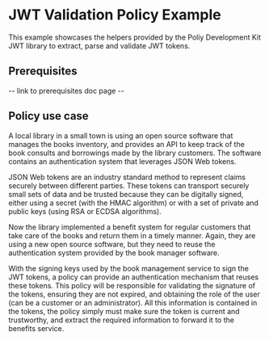 # JWT Validation Policy Example

This example showcases the helpers provided by the Poliy Development Kit JWT library to extract, parse and validate JWT tokens.

## Prerequisites

-- link to prerequisites doc page --

## Policy use case

A local library in a small town is using an open source software that manages the books inventory, and provides an API to keep track of the book consults and borrowings made by the library customers. The software contains an authentication system that leverages JSON Web tokens.

JSON Web tokens are an industry standard method to represent claims securely between different parties. These tokens can transport securely small sets of data and be trusted because they can be digitally signed, either using a secret (with the HMAC algorithm) or with a set of private and public keys (using RSA or ECDSA algorithms).

Now the library implemented a benefit system for regular customers that take care of the books and return them in a timely manner. Again, they are using a new open source software, but they need to reuse the authentication system provided by the book manager software.

With the signing keys used by the book management service to sign the JWT tokens, a policy can provide an authentication mechanism that reuses these tokens. This policy will be responsible for validating the signature of the tokens, ensuring they are not expired, and obtaining the role of the user (can be a customer or an administrator). All this information is contained in the tokens, the policy simply must make sure the token is current and trustworthy, and extract the required information to forward it to the benefits service.
